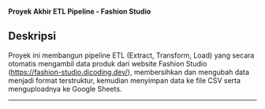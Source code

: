 **Proyek Akhir ETL Pipeline - Fashion Studio**

## Deskripsi
Proyek ini membangun pipeline ETL (Extract, Transform, Load) yang secara otomatis mengambil data produk dari website Fashion Studio (https://fashion-studio.dicoding.dev/), membersihkan dan mengubah data menjadi format terstruktur, kemudian menyimpan data ke file CSV serta menguploadnya ke Google Sheets.

---